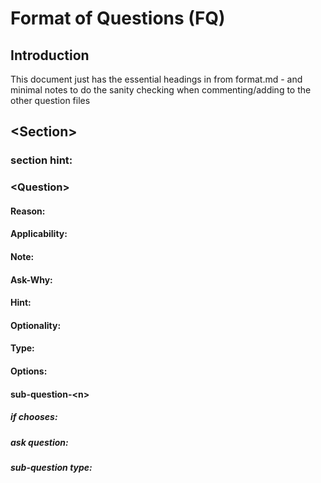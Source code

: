 # Format of Questions (FQ)

## Introduction
This document just has the essential headings in from format.md - and minimal notes to do the sanity checking when commenting/adding to the other question files 

## \<Section\>

### section hint:

### \<Question\>

#### Reason:

#### Applicability:

#### Note: 

#### Ask-Why:

#### Hint:

#### Optionality:

#### Type:

#### Options:

#### sub-question-\<n\>

##### if chooses:

##### ask question:

##### sub-question type:

